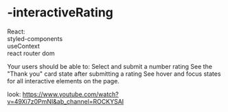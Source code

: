# -interactiveRating

React:<br/>
  styled-components<br/>
  useContext<br/>
  react router dom
  
Your users should be able to:  Select and submit a number rating See the "Thank you" card state after submitting a rating See hover and focus states for all interactive elements on the page.


look: https://www.youtube.com/watch?v=49Xi7z0PmNI&ab_channel=ROCKYSAI
